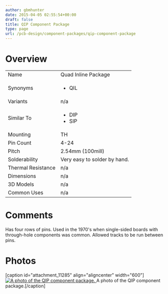 ```yaml
---
author: gbmhunter
date: 2015-04-05 02:55:54+00:00
draft: false
title: QIP Component Package
type: page
url: /pcb-design/component-packages/qip-component-package
---
```


# Overview


<table style="width: 600px;" >
<tbody >
<tr >

<td >Name
</td>

<td >Quad Inline Package
</td>
</tr>
<tr >

<td >Synonyms
</td>

<td >



  * QIL


</td>
</tr>
<tr >

<td >Variants
</td>

<td >n/a
</td>
</tr>
<tr >

<td >Similar To
</td>

<td >



  * DIP
  * SIP


</td>
</tr>
<tr >

<td >Mounting
</td>

<td >TH
</td>
</tr>
<tr >

<td >Pin Count
</td>

<td >4-24
</td>
</tr>
<tr >

<td >Pitch
</td>

<td >2.54mm (100mill)
</td>
</tr>
<tr >

<td >Solderability
</td>

<td >Very easy to solder by hand.
</td>
</tr>
<tr >

<td >Thermal Resistance
</td>

<td >n/a
</td>
</tr>
<tr >

<td >Dimensions
</td>

<td >n/a
</td>
</tr>
<tr >

<td >3D Models
</td>

<td >n/a
</td>
</tr>
<tr >

<td >Common Uses
</td>

<td >n/a
</td>
</tr>
</tbody>
</table>


# Comments




Has four rows of pins. Used in the 1970's when single-sided boards with through-hole components was common. Allowed tracks to be run between pins.




# Photos


[caption id="attachment_11285" align="aligncenter" width="600"][![A photo of the QIP component package.](http://blog.mbedded.ninja/wp-content/uploads/2015/04/qip-component-package-photo.jpg)
](http://blog.mbedded.ninja/wp-content/uploads/2015/04/qip-component-package-photo.jpg) A photo of the QIP component package.[/caption]
